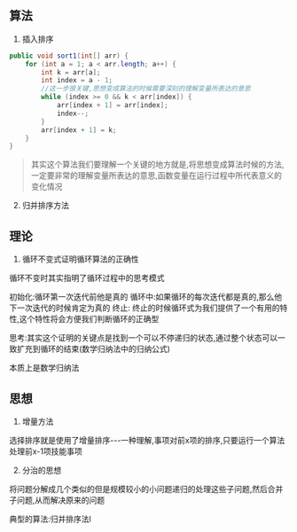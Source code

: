## 算法

1. 插入排序

```java
public void sort1(int[] arr) {
    for (int a = 1; a < arr.length; a++) {
        int k = arr[a];
        int index = a - 1;
        //这一步很关键,思想变成算法的时候需要深刻的理解变量所表达的意思
        while (index >= 0 && k < arr[index]) {
            arr[index + 1] = arr[index];
            index--;
        }
        arr[index + 1] = k;
    }
}
```

> 其实这个算法我们要理解一个关键的地方就是,将思想变成算法时候的方法,一定要非常的理解变量所表达的意思,函数变量在运行过程中所代表意义的变化情况

2. 归并排序方法



## 理论

1. 循环不变式证明循环算法的正确性

循环不变时其实指明了循环过程中的思考模式

初始化:循环第一次迭代前他是真的
循环中:如果循环的每次迭代都是真的,那么他下一次迭代的时候肯定为真的
终止: 终止的时候循环式为我们提供了一个有用的特性,这个特性将会方便我们判断循环的正确型

思考:其实这个证明的关键点是找到一个可以不停递归的状态,通过整个状态可以一致扩充到循环的结束(数学归纳法中的归纳公式)

本质上是数学归纳法

## 思想

1. 增量方法

选择排序就是使用了增量排序---一种理解,事项对前x项的排序,只要运行一个算法处理前x-1项技能事项

2. 分治的思想

将问题分解成几个类似的但是规模较小的小问题递归的处理这些子问题,然后合并子问题,从而解决原来的问题

典型的算法:归并排序法l 